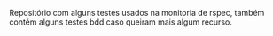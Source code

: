 Repositório com alguns testes usados na monitoria de rspec, também contém alguns testes bdd caso queiram mais algum recurso.
